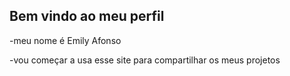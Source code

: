 ## Bem vindo ao meu perfil 

-meu nome é Emily Afonso



-vou começar a usa esse site para compartilhar os meus projetos 
